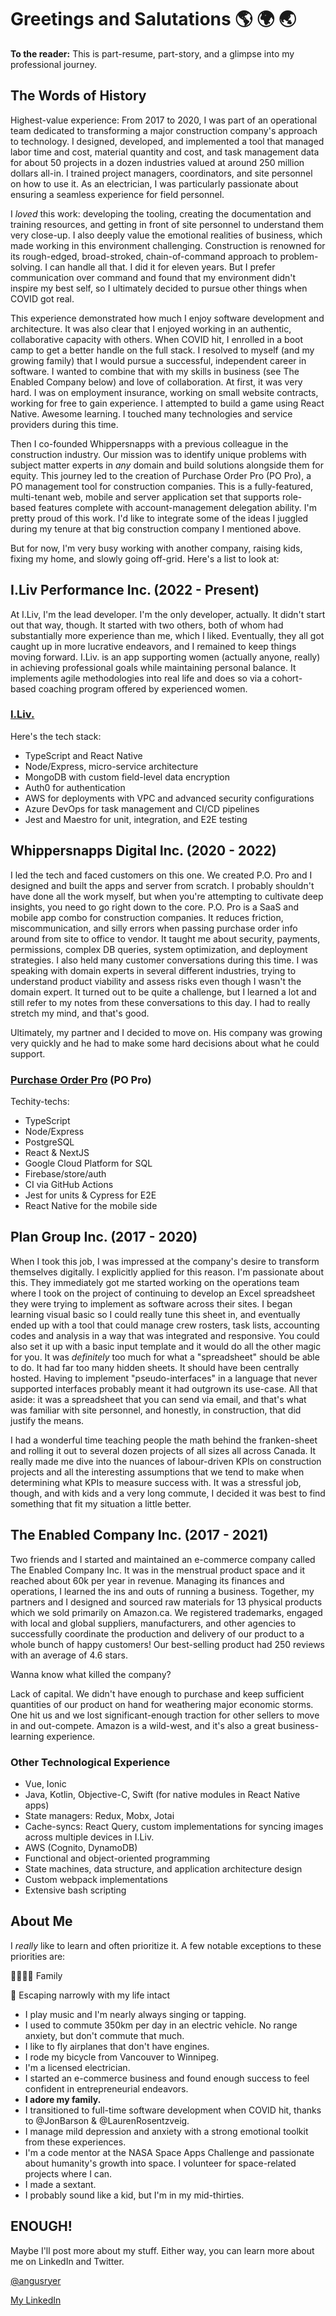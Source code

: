 # Greetings and Salutations 🌎 🌍 🌏

**To the reader:** This is part-resume, part-story, and a glimpse into my professional journey.

## The Words of History

Highest-value experience: From 2017 to 2020, I was part of an operational team dedicated to transforming a major construction company's approach to technology. I designed, developed, and implemented a tool that managed labor time and cost, material quantity and cost, and task management data for about 50 projects in a dozen industries valued at around 250 million dollars all-in. I trained project managers, coordinators, and site personnel on how to use it. As an electrician, I was particularly passionate about ensuring a seamless experience for field personnel.

I *loved* this work: developing the tooling, creating the documentation and training resources, and getting in front of site personnel to understand them very close-up. I also deeply value the emotional realities of business, which made working in this environment challenging. Construction is renowned for its rough-edged, broad-stroked, chain-of-command approach to problem-solving. I can handle all that. I did it for eleven years. But I prefer communication over command and found that my environment didn't inspire my best self, so I ultimately decided to pursue other things when COVID got real.

This experience demonstrated how much I enjoy software development and architecture. It was also clear that I enjoyed working in an authentic, collaborative capacity with others. When COVID hit, I enrolled in a boot camp to get a better handle on the full stack. I resolved to myself (and my growing family) that I would pursue a successful, independent career in software. I wanted to combine that with my skills in business (see The Enabled Company below) and love of collaboration. At first, it was very hard. I was on employment insurance, working on small website contracts, working for free to gain experience. I attempted to build a game using React Native. Awesome learning. I touched many technologies and service providers during this time.

Then I co-founded Whippersnapps with a previous colleague in the construction industry. Our mission was to identify unique problems with subject matter experts in *any* domain and build solutions alongside them for equity. This journey led to the creation of Purchase Order Pro (PO Pro), a PO management tool for construction companies. This is a fully-featured, multi-tenant web, mobile and server application set that supports role-based features complete with account-management delegation ability. I'm pretty proud of this work. I'd like to integrate some of the ideas I juggled during my tenure at that big construction company I mentioned above.

But for now, I'm very busy working with another company, raising kids, fixing my home, and slowly going off-grid. Here's a list to look at:

## I.Liv Performance Inc. (2022 - Present)

At I.Liv, I'm the lead developer. I'm the only developer, actually. It didn't start out that way, though. It started with two others, both of whom had substantially more experience than me, which I liked. Eventually, they all got caught up in more lucrative endeavors, and I remained to keep things moving forward. I.Liv. is an app supporting women (actually anyone, really) in achieving professional goals while maintaining personal balance. It implements agile methodologies into real life and does so via a cohort-based coaching program offered by experienced women.

### [I.Liv.](https://iliv.io/)
Here's the tech stack:
- TypeScript and React Native
- Node/Express, micro-service architecture
- MongoDB with custom field-level data encryption
- Auth0 for authentication
- AWS for deployments with VPC and advanced security configurations
- Azure DevOps for task management and CI/CD pipelines
- Jest and Maestro for unit, integration, and E2E testing

## Whippersnapps Digital Inc. (2020 - 2022)

I led the tech and faced customers on this one. We created P.O. Pro and I designed and built the apps and server from scratch. I probably shouldn't have done all the work myself, but when you're attempting to cultivate deep insights, you need to go right down to the core. P.O. Pro is a SaaS and mobile app combo for construction companies. It reduces friction, miscommunication, and silly errors when passing purchase order info around from site to office to vendor. It taught me about security, payments, permissions, complex DB queries, system optimization, and deployment strategies. I also held many customer conversations during this time. I was speaking with domain experts in several different industries, trying to understand product viability and assess risks even though I wasn't the domain expert. It turned out to be quite a challenge, but I learned a lot and still refer to my notes from these conversations to this day. I had to really stretch my mind, and that's good.

Ultimately, my partner and I decided to move on. His company was growing very quickly and he had to make some hard decisions about what he could support.

### [Purchase Order Pro](https://www.popro.app/) (PO Pro)
Techity-techs:
- TypeScript
- Node/Express
- PostgreSQL
- React & NextJS
- Google Cloud Platform for SQL
- Firebase/store/auth
- CI via GitHub Actions
- Jest for units & Cypress for E2E
- React Native for the mobile side

## Plan Group Inc. (2017 - 2020)

When I took this job, I was impressed at the company's desire to transform themselves digitally. I explicitly applied for this reason. I'm passionate about this. They immediately got me started working on the operations team where I took on the project of continuing to develop an Excel spreadsheet they were trying to implement as software across their sites. I began learning visual basic so I could really tune this sheet in, and eventually ended up with a tool that could manage crew rosters, task lists, accounting codes and analysis in a way that was integrated and responsive. You could also set it up with a basic input template and it would do all the other magic for you. It was *definitely* too much for what a "spreadsheet" should be able to do. It had far too many hidden sheets. It should have been centrally hosted. Having to implement "pseudo-interfaces" in a language that never supported interfaces probably meant it had outgrown its use-case. All that aside: it was a spreadsheet that you can send via email, and that's what was familiar with site personnel, and honestly, in construction, that did justify the means.

I had a wonderful time teaching people the math behind the franken-sheet and rolling it out to several dozen projects of all sizes all across Canada. It really made me dive into the nuances of labour-driven KPIs on construction projects and all the interesting assumptions that we tend to make when determining what KPIs to measure success with. It was a stressful job, though, and with kids and a very long commute, I decided it was best to find something that fit my situation a little better.

## The Enabled Company Inc. (2017 - 2021)

Two friends and I started and maintained an e-commerce company called The Enabled Company Inc. It was in the menstrual product space and it reached about 60k per year in revenue. Managing its finances and operations, I learned the ins and outs of running a business. Together, my partners and I designed and sourced raw materials for 13 physical products which we sold primarily on Amazon.ca. We registered trademarks, engaged with local and global suppliers, manufacturers, and other agencies to successfully coordinate the production and delivery of our product to a whole bunch of happy customers! Our best-selling product had 250 reviews with an average of 4.6 stars.

Wanna know what killed the company?

Lack of capital. We didn't have enough to purchase and keep sufficient quantities of our product on hand for weathering major economic storms. One hit us and we lost significant-enough traction for other sellers to move in and out-compete. Amazon is a wild-west, and it's also a great business-learning experience.

### Other Technological Experience
- Vue, Ionic
- Java, Kotlin, Objective-C, Swift (for native modules in React Native apps)
- State managers: Redux, Mobx, Jotai
- Cache-syncs: React Query, custom implementations for syncing images across multiple devices in I.Liv.
- AWS (Cognito, DynamoDB)
- Functional and object-oriented programming
- State machines, data structure, and application architecture design
- Custom webpack implementations
- Extensive bash scripting

## About Me

I _really_ like to learn and often prioritize it. A few notable exceptions to these priorities are:

👨‍👩‍👦‍👦  Family

🌋  Escaping narrowly with my life intact

- I play music and I'm nearly always singing or tapping.
- I used to commute 350km per day in an electric vehicle. No range anxiety, but don't commute that much.
- I like to fly airplanes that don't have engines.
- I rode my bicycle from Vancouver to Winnipeg.
- I'm a licensed electrician.
- I started an e-commerce business and found enough success to feel confident in entrepreneurial endeavors.
- **I adore my family.**
- I transitioned to full-time software development when COVID hit, thanks to @JonBarson & @LaurenRosentzveig.
- I manage mild depression and anxiety with a strong emotional toolkit from these experiences.
- I'm a code mentor at the NASA Space Apps Challenge and passionate about humanity's growth into space. I volunteer for space-related projects where I can.
- I made a sextant.
- I probably sound like a kid, but I'm in my mid-thirties.

## ENOUGH!
Maybe I'll post more about my stuff. Either way, you can learn more about me on LinkedIn and Twitter.

[@angusryer](https://twitter.com/angusryer)

[My LinkedIn](https://www.linkedin.com/in/angusryer)
